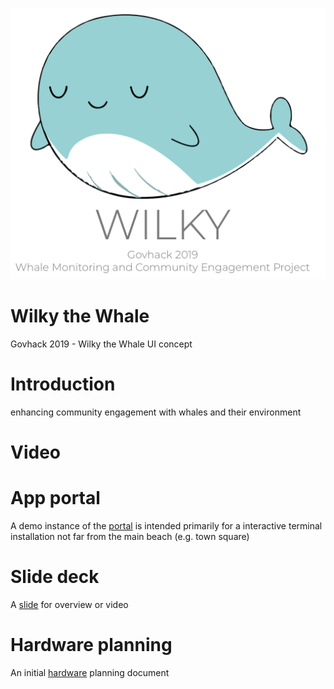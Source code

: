 ![Logo](wilky-logo.png)

# Wilky the Whale

Govhack 2019 - Wilky the Whale UI concept

# Introduction

enhancing community engagement with whales and their environment

# Video

# App portal

A demo instance of the [portal](https://benduncan.github.io/wilky-the-whale-ui/) is intended primarily for a interactive terminal installation not far from the main beach (e.g. town square)

# Slide deck

A [slide](https://github.com/benduncan/wilky-the-whale-ui/blob/master/govhack-assets/wilky%20-%20GOVHACK%20NOOSA.pdf) for overview or video

# Hardware planning

An initial [hardware](https://github.com/benduncan/wilky-the-whale-ui/blob/master/govhack-assets/hardware-planmning.md) planning document
